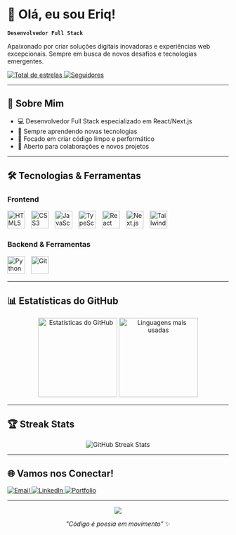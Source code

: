 # 👋 Olá, eu sou Eriq!

**`Desenvolvedor Full Stack`**

Apaixonado por criar soluções digitais inovadoras e experiências web excepcionais. Sempre em busca de novos desafios e tecnologias emergentes.

<p align="left">
    <a href="https://github.com/Eriqchz00?tab=repositories&sort=stargazers">
        <img 
            alt="Total de estrelas" 
            title="Total de estrelas GitHub" 
            src="https://custom-icon-badges.demolab.com/github/stars/Eriqchz00?color=55960c&style=for-the-badge&labelColor=488207&logo=star&label=ESTRELAS"
        />
    </a>
    <a href="https://github.com/Eriqchz00?tab=followers">
        <img 
            alt="Seguidores" 
            title="Me siga no GitHub" 
            src="https://custom-icon-badges.demolab.com/github/followers/Eriqchz00?color=236ad3&labelColor=1155ba&style=for-the-badge&logo=github&label=SEGUIDORES&logoColor=white"
        />
    </a>
</p>

---

## 🚀 Sobre Mim

- 💻 Desenvolvedor Full Stack especializado em React/Next.js
- 🌱 Sempre aprendendo novas tecnologias
- 🎯 Focado em criar código limpo e performático
- 🤝 Aberto para colaborações e novos projetos

---

## 🛠️ Tecnologias & Ferramentas

### Frontend
<div align="left">
  <img alt="HTML5" title="HTML5" width="40px" style="padding-right:10px;" src="https://cdn.jsdelivr.net/gh/devicons/devicon@latest/icons/html5/html5-original.svg"/>
  <img alt="CSS3" title="CSS3" width="40px" style="padding-right:10px;" src="https://cdn.jsdelivr.net/gh/devicons/devicon@latest/icons/css3/css3-original.svg"/>
  <img alt="JavaScript" title="JavaScript" width="40px" style="padding-right:10px;" src="https://cdn.jsdelivr.net/gh/devicons/devicon@latest/icons/javascript/javascript-original.svg"/>
  <img alt="TypeScript" title="TypeScript" width="40px" style="padding-right:10px;" src="https://cdn.jsdelivr.net/gh/devicons/devicon@latest/icons/typescript/typescript-original.svg"/>
  <img alt="React" title="React" width="40px" style="padding-right:10px;" src="https://cdn.jsdelivr.net/gh/devicons/devicon@latest/icons/react/react-original.svg"/>
  <img alt="Next.js" title="Next.js" width="40px" style="padding-right:10px;" src="https://cdn.jsdelivr.net/gh/devicons/devicon@latest/icons/nextjs/nextjs-original.svg"/>
  <img alt="Tailwind CSS" title="Tailwind CSS" width="40px" style="padding-right:10px;" src="https://cdn.jsdelivr.net/gh/devicons/devicon@latest/icons/tailwindcss/tailwindcss-original.svg"/>
</div>

### Backend & Ferramentas
<div align="left">
  <img alt="Python" title="Python" width="40px" style="padding-right:10px;" src="https://cdn.jsdelivr.net/gh/devicons/devicon@latest/icons/python/python-original.svg"/>
  <img alt="Git" title="Git" width="40px" style="padding-right:10px;" src="https://cdn.jsdelivr.net/gh/devicons/devicon@latest/icons/git/git-original.svg"/>
</div>

---

## 📊 Estatísticas do GitHub

<div align="center">
  <img 
    alt="Estatísticas do GitHub" 
    height="180em" 
    src="https://github-readme-stats.vercel.app/api?username=Eriqchz00&show_icons=true&theme=tokyonight&include_all_commits=true&count_private=true&locale=pt-br" 
  />
  <img 
    alt="Linguagens mais usadas" 
    height="180em" 
    src="https://github-readme-stats.vercel.app/api/top-langs/?username=Eriqchz00&theme=tokyonight&layout=compact&custom_title=Linguagens%20Mais%20Usadas&langs_count=8&locale=pt-br" 
  />
</div>

---

## 🏆 Streak Stats

<div align="center">
  <img 
    alt="GitHub Streak Stats" 
    src="https://github-readme-streak-stats.herokuapp.com/?user=Eriqchz00&theme=tokyonight&locale=pt-br" 
  />
</div>

---

## 🌐 Vamos nos Conectar!

<p align="left">
  <a href="eriqchz00@gmail.com">
    <img src="https://img.shields.io/badge/Email-D14836?style=for-the-badge&logo=gmail&logoColor=white" alt="Email"/>
  </a>
  <a href="https://linkedin.com/in/seulinkedin">
    <img src="https://img.shields.io/badge/LinkedIn-0077B5?style=for-the-badge&logo=linkedin&logoColor=white" alt="LinkedIn"/>
  </a>
  <a href="https://seuportfolio.com">
    <img src="https://img.shields.io/badge/Portfolio-000000?style=for-the-badge&logo=About.me&logoColor=white" alt="Portfolio"/>
  </a>
</p>

---

<div align="center">
  <img src="https://komarev.com/ghpvc/?username=Eriqchz00&color=blueviolet&style=for-the-badge&label=VISUALIZAÇÕES+DO+PERFIL"/>
</div>

<div align="center">
  
  *"Código é poesia em movimento"* ✨
  
</div>
